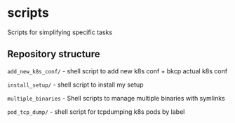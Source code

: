 # scripts
Scripts for simplifying specific tasks

## Repository structure

`add_new_k8s_conf/` - shell script to add new k8s conf + bkcp actual k8s conf

`install_setup/` - shell script to install my setup

`multiple_binaries` - Shell scripts to manage multiple binaries with symlinks

`pod_tcp_dump/` - shell script for tcpdumping k8s pods by label